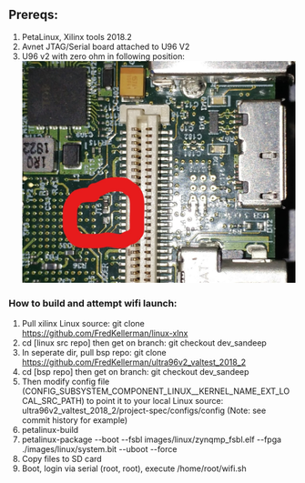 ## Prereqs: ##
1. PetaLinux, Xilinx tools 2018.2
2. Avnet JTAG/Serial board attached to U96 V2
3. U96 v2 with zero ohm in following position:
![alt tag](./jump.jpg)

### How to build and attempt wifi launch: ###

1.  Pull xilinx Linux source: git clone https://github.com/FredKellerman/linux-xlnx
2.  cd [linux src repo] then get on branch: git checkout dev_sandeep
3.  In seperate dir, pull bsp repo: git clone https://github.com/FredKellerman/ultra96v2_valtest_2018_2
4.  cd [bsp repo] then get on branch: git checkout dev_sandeep
5.  Then modify config file (CONFIG_SUBSYSTEM_COMPONENT_LINUX__KERNEL_NAME_EXT_LOCAL_SRC_PATH) to point it to your local Linux source:  ultra96v2_valtest_2018_2/project-spec/configs/config (Note: see commit history for example)
6.  petalinux-build
7.  petalinux-package --boot --fsbl images/linux/zynqmp_fsbl.elf --fpga ./images/linux/system.bit --uboot --force
8.  Copy files to SD card
9.  Boot, login via serial (root, root), execute /home/root/wifi.sh

